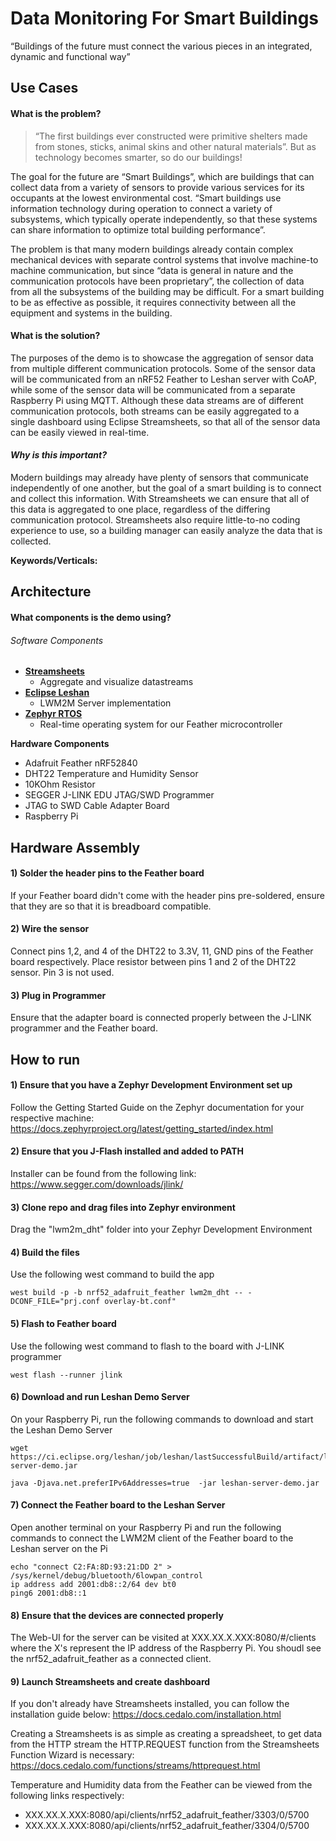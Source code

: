 # Data Monitoring For Smart Buildings

“Buildings of the future must connect the various pieces in an integrated, dynamic and functional way”

## Use Cases

#### What is the problem?
>“The first buildings ever constructed were primitive shelters made from stones, sticks, animal skins and other natural materials”. But as technology becomes smarter, so do our buildings! 

The goal for the future are “Smart Buildings”, which are buildings that can collect data from a variety of sensors to provide various services for its occupants at the lowest environmental cost. “Smart buildings use information technology during operation to connect a variety of subsystems, which typically operate independently, so that these systems can share information to optimize total building performance”. 

The problem is that many modern buildings already contain complex mechanical devices with separate control systems that involve machine-to machine communication, but since “data is general in nature and the communication protocols have been proprietary”, the collection of data from all the subsystems of the building may be difficult. For a smart building to be as effective as possible, it requires connectivity between all the equipment and systems in the building. 


#### What is the solution?
The purposes of the demo is to showcase the aggregation of sensor data from multiple different communication protocols. Some of the sensor data will be communicated from an nRF52 Feather to Leshan server with CoAP, while some of the sensor data will be communicated from a separate Raspberry Pi using MQTT. Although these data streams are of different communication protocols, both streams can be easily aggregated to a single dashboard using Eclipse Streamsheets, so that all of the sensor data can be easily viewed in real-time.

#### *Why is this important?*
Modern buildings may already have plenty of sensors that communicate independently of one another, but the goal of a smart building is to connect and collect this information. With Streamsheets we can ensure that all of this data is aggregated to one place, regardless of the differing communication protocol. Streamsheets also require little-to-no coding experience to use, so a building manager can easily analyze the data that is collected. 

**Keywords/Verticals:** 

## Architecture

#### What components is the demo using?

###### Software Components
- **[Streamsheets](https://docs.cedalo.com/gettingstarted.html)**
  - Aggregate and visualize datastreams
- **[Eclipse Leshan](https://www.eclipse.org/leshan/)**
  - LWM2M Server implementation
- **[Zephyr RTOS](https://docs.zephyrproject.org/latest/)**
  - Real-time operating system for our Feather microcontroller 

**Hardware Components**
- Adafruit Feather nRF52840
- DHT22 Temperature and Humidity Sensor
- 10KOhm Resistor
- SEGGER J-LINK EDU JTAG/SWD Programmer
- JTAG to SWD Cable Adapter Board
- Raspberry Pi

## Hardware Assembly

#### 1) Solder the header pins to the Feather board 
If your Feather board didn't come with the header pins pre-soldered, ensure that they are so that it is breadboard compatible.

#### 2) Wire the sensor
Connect pins 1,2, and 4 of the DHT22 to 3.3V, 11, GND pins of the Feather board respectively. Place resistor between pins 1 and 2 of the DHT22 sensor. Pin 3 is not used.

#### 3) Plug in Programmer
Ensure that the adapter board is connected properly between the J-LINK programmer and the Feather board.

## How to run

#### 1) Ensure that you have a Zephyr Development Environment set up 
Follow the Getting Started Guide on the Zephyr documentation for your respective machine: 
https://docs.zephyrproject.org/latest/getting_started/index.html

#### 2) Ensure that you J-Flash installed and added to PATH
Installer can be found from the following link: 
https://www.segger.com/downloads/jlink/

#### 3) Clone repo and drag files into Zephyr environment
Drag the "lwm2m_dht" folder into your Zephyr Development Environment

#### 4) Build the files
Use the following west command to build the app 
```
west build -p -b nrf52_adafruit_feather lwm2m_dht -- -DCONF_FILE="prj.conf overlay-bt.conf"
```

#### 5) Flash to Feather board
Use the following west command to flash to the board with J-LINK programmer
```
west flash --runner jlink
```

#### 6) Download and run Leshan Demo Server
On your Raspberry Pi, run the following commands to download and start the Leshan Demo Server
```
wget https://ci.eclipse.org/leshan/job/leshan/lastSuccessfulBuild/artifact/leshan-server-demo.jar

java -Djava.net.preferIPv6Addresses=true  -jar leshan-server-demo.jar

```

#### 7) Connect the Feather board to the Leshan Server
Open another terminal on your Raspberry Pi and run the following commands to connect the LWM2M client of the Feather board to the Leshan server on the Pi
```
echo "connect C2:FA:8D:93:21:DD 2" > /sys/kernel/debug/bluetooth/6lowpan_control
ip address add 2001:db8::2/64 dev bt0
ping6 2001:db8::1
```

#### 8) Ensure that the devices are connected properly
The Web-UI for the server can be visited at XXX.XX.X.XXX:8080/#/clients where the X's represent the IP address of the Raspberry Pi. You shoudl see the nrf52_adafruit_feather as a connected client.

#### 9) Launch Streamsheets and create dashboard
If you don't already have Streamsheets installed, you can follow the installation guide below:
https://docs.cedalo.com/installation.html

Creating a Streamsheets is as simple as creating a spreadsheet, to get data from the HTTP stream the HTTP.REQUEST function from the Streamsheets Function Wizard is necessary:
https://docs.cedalo.com/functions/streams/httprequest.html

Temperature and Humidity data from the Feather can be viewed from the following links respectively:
- XXX.XX.X.XXX:8080/api/clients/nrf52_adafruit_feather/3303/0/5700
- XXX.XX.X.XXX:8080/api/clients/nrf52_adafruit_feather/3304/0/5700




